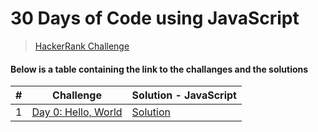 # 30 Days of Code using JavaScript

> [HackerRank Challenge](https://www.hackerrank.com/domains/tutorials/30-days-of-code "HackRank")

#### Below is a table containing the link to the challanges and the solutions

| #   | Challenge                                                                           | Solution - JavaScript                                                    |
| --- | ----------------------------------------------------------------------------------- | ------------------------------------------------------------------------ |
| 1   | [Day 0: Hello, World](https://www.hackerrank.com/challenges/30-hello-world/problem) | [Solution](https://github.com/Sofiyyah1/HackerRank-Challenges/blob/main/JavaScript%20-%2030%20Days%20of%20Code/Day%200:%20Hello%2C%20World.js) |
